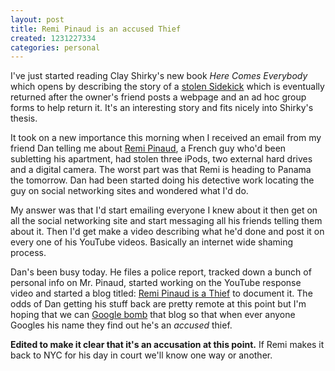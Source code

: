 ```yaml
---
layout: post
title: Remi Pinaud is an accused Thief
created: 1231227334
categories: personal
---
```

I've just started reading Clay Shirky's new book <em>Here Comes Everybody</em> which opens by describing the story of a <a href="http://evanwashere.com/StolenSidekick/">stolen Sidekick</a> which is eventually returned after the owner's friend posts a webpage and an ad hoc group forms to help return it. It's an interesting story and fits nicely into Shirky's thesis. 

It took on a new importance this morning when I received an email from my friend Dan telling me about <a href="http://remipinaudisathief.blogspot.com/">Remi Pinaud</a>, a French guy who'd been subletting his apartment, had stolen three iPods, two external hard drives and a digital camera. The worst part was that Remi is heading to Panama the tomorrow. Dan had been started doing his detective work locating the guy on social networking sites and wondered what I'd do. 

My answer was that I'd start emailing everyone I knew about it then get on all the social networking site and start messaging all his friends telling them about it. Then I'd get make a video describing what he'd done and post it on every one of his YouTube videos. Basically an internet wide shaming process.

Dan's been busy today. He files a police report, tracked down a bunch of personal info on Mr. Pinaud, started working on the YouTube response video and started a blog titled: <a href="http://remipinaudisathief.blogspot.com/">Remi Pinaud is a Thief</a> to document it. The odds of Dan getting his stuff back are pretty remote at this point but I'm hoping that we can <a href="http://en.wikipedia.org/wiki/Google_bomb">Google bomb</a> that blog so that when ever anyone Googles his name they find out he's an <em>accused</em> thief.

<strong>Edited to make it clear that it's an accusation at this point.</strong> If Remi makes it back to NYC for his day in court we'll know one way or another.

